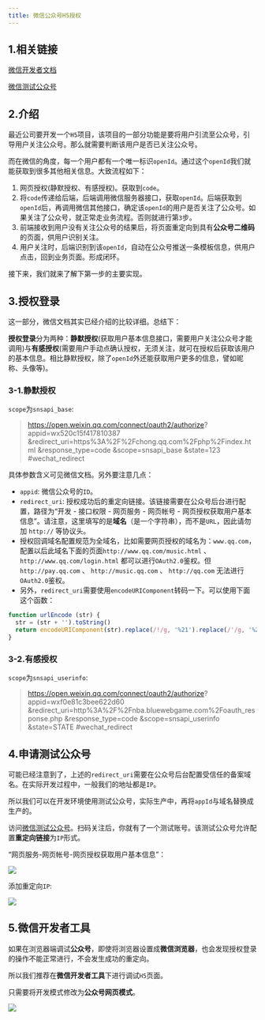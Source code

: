 ```yaml
---
title: 微信公众号H5授权
---
```


## 1.相关链接

[微信开发者文档](https://developers.weixin.qq.com/doc/offiaccount/OA_Web_Apps/Wechat_webpage_authorization.html)

[微信测试公众号](http://mp.weixin.qq.com/debug/cgi-bin/sandboxinfo?action=showinfo&t=sandbox/index)

## 2.介绍

最近公司要开发一个`H5`项目，该项目的一部分功能是要将用户引流至公众号，引导用户关注公众号。那么就需要判断该用户是否已关注公众号。

而在微信的角度，每一个用户都有一个唯一标识`openId`。通过这个`openId`我们就能获取到很多其他相关信息。大致流程如下：

1. 网页授权(静默授权、有感授权)。获取到`code`。
2. 将`code`传递给后端，后端调用微信服务器接口，获取`openId`。后端获取到`openId`后，再调用微信其他接口，确定该`openId`的用户是否关注了公众号。如果关注了公众号，就正常走业务流程。否则就进行第`3`步。
3. 前端接收到用户没有关注公众号的结果后，将页面重定向到具有**公众号二维码**的页面，供用户识别关注。
4. 用户关注时，后端识别到该`openId`，自动在公众号推送一条模板信息，供用户点击，回到业务页面。形成闭环。

接下来，我们就来了解下第一步的主要实现。

## 3.授权登录

这一部分，微信文档其实已经介绍的比较详细。总结下：

**授权登录**分为两种：**静默授权**(获取用户基本信息接口，需要用户关注公众号才能调用)与**有感授权**(需要用户手动点确认授权，无须关注，就可在授权后获取该用户的基本信息。相比静默授权，除了`openId`外还能获取用户更多的信息，譬如昵称、头像等)。

### 3-1.静默授权

`scope`为`snsapi_base`:

> https://open.weixin.qq.com/connect/oauth2/authorize?
> appid=wx520c15f417810387
> &redirect_uri=https%3A%2F%2Fchong.qq.com%2Fphp%2Findex.html
> &response_type=code
> &scope=snsapi_base
> &state=123
> #wechat_redirect

具体参数含义可见微信文档。另外要注意几点：

- `appid`: 微信公众号的`ID`。
- `redirect_uri`: 授权成功后的重定向链接。该链接需要在公众号后台进行配置，路径为“开发 - 接口权限 - 网页服务 - 网页帐号 - 网页授权获取用户基本信息”。请注意，这里填写的是**域名**（是一个字符串），而不是`URL`，因此请勿加 `http://` 等协议头。
- 授权回调域名配置规范为全域名，比如需要网页授权的域名为：`www.qq.com`，配置以后此域名下面的页面`http://www.qq.com/music.html` 、 `http://www.qq.com/login.html` 都可以进行`OAuth2.0`鉴权。但`http://pay.qq.com` 、 `http://music.qq.com` 、 `http://qq.com` 无法进行`OAuth2.0`鉴权。
- 另外，`redirect_uri`需要使用`encodeURIComponent`转码一下。可以使用下面这个函数：

```js
function urlEncode (str) {
  str = (str + '').toString()
  return encodeURIComponent(str).replace(/!/g, '%21').replace(/'/g, '%27').replace(/\(/g, '%28').replace(/\)/g, '%29').replace(/\*/g, '%2A').replace(/%20/g, '+')
}
```

### 3-2.有感授权

`scope`为`snsapi_userinfo`:

> https://open.weixin.qq.com/connect/oauth2/authorize?
> appid=wxf0e81c3bee622d60
> &redirect_uri=http%3A%2F%2Fnba.bluewebgame.com%2Foauth_response.php
> &response_type=code
> &scope=snsapi_userinfo
> &state=STATE
> #wechat_redirect

## 4.申请测试公众号

可能已经注意到了，上述的`redirect_uri`需要在公众号后台配置受信任的备案域名。在实际开发过程中，一般我们的地址都是`IP`。

所以我们可以在开发环境使用测试公众号，实际生产中，再将`appId`与域名替换成生产的。

访问[微信测试公众号](http://mp.weixin.qq.com/debug/cgi-bin/sandboxinfo?action=showinfo&t=sandbox/index)。扫码关注后，你就有了一个测试账号。该测试公众号允许配置**重定向链接**为`IP`形式。

“网页服务-网页帐号-网页授权获取用户基本信息”：

![](https://raw.githubusercontent.com/oneyoung19/vuepress-blog-img/main/img/0081Kckwly1gm006rxczxj317p0u0wnb.jpg)

添加重定向`IP`:

![](https://raw.githubusercontent.com/oneyoung19/vuepress-blog-img/main/img/0081Kckwly1gm0084r1fnj314c0t2jtw.jpg)

## 5.微信开发者工具

如果在浏览器端调试**公众号**，即使将浏览器设置成**微信浏览器**，也会发现授权登录的操作不能正常进行，不会发生成功的重定向。

所以我们推荐在**微信开发者工具**下进行调试`H5`页面。

只需要将开发模式修改为**公众号网页模式**。

![](https://raw.githubusercontent.com/oneyoung19/vuepress-blog-img/main/img/0081Kckwly1gm00bigs7tj30mu0beti6.jpg)
